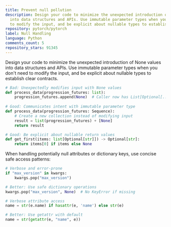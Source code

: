 ```yaml
---
title: Prevent null pollution
description: Design your code to minimize the unexpected introduction of None values
  into data structures and APIs. Use immutable parameter types when you don't need
  to modify the input, and be explicit about nullable types to establish clear contracts.
repository: pytorch/pytorch
label: Null Handling
language: Python
comments_count: 5
repository_stars: 91345
---
```


Design your code to minimize the unexpected introduction of None values into data structures and APIs. Use immutable parameter types when you don't need to modify the input, and be explicit about nullable types to establish clear contracts.

```python
# Bad: Unexpectedly modifies input with None values
def process_data(progression_futures: list):
    progression_futures.append(None)  # Caller now has List[Optional[...]]
    
# Good: Communicates intent with immutable parameter type
def process_data(progression_futures: Sequence):
    # Create a new collection instead of modifying input
    result = list(progression_futures) + [None]
    return result

# Good: Be explicit about nullable return values
def get_first(items: list[Optional[str]]) -> Optional[str]:
    return items[0] if items else None
```

When handling potentially null attributes or dictionary keys, use concise safe access patterns:

```python
# Verbose and error-prone
if "max_version" in kwargs:
    kwargs.pop("max_version")

# Better: Use safe dictionary operations
kwargs.pop("max_version", None)  # No KeyError if missing

# Verbose attribute access
name = str(e.name) if hasattr(e, 'name') else str(e)

# Better: Use getattr with default
name = str(getattr(e, "name", e))
```